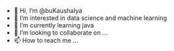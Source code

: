 - 👋 Hi, I’m @buKaushalya
- 👀 I’m interested in data science and machine learning
- 🌱 I’m currently learning java
- 💞️ I’m looking to collaborate on ...
- 📫 How to reach me ...

<!---
buKaushalya/buKaushalya is a ✨ special ✨ repository because its `README.md` (this file) appears on your GitHub profile.
You can click the Preview link to take a look at your changes.
--->
